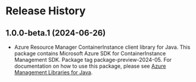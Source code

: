 # Release History

## 1.0.0-beta.1 (2024-06-26)

- Azure Resource Manager ContainerInstance client library for Java. This package contains Microsoft Azure SDK for ContainerInstance Management SDK.  Package tag package-preview-2024-05. For documentation on how to use this package, please see [Azure Management Libraries for Java](https://aka.ms/azsdk/java/mgmt).
